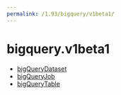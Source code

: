 ```yaml
---
permalink: /1.93/bigquery/v1beta1/
---
```


# bigquery.v1beta1



* [bigQueryDataset](bigQueryDataset.md)
* [bigQueryJob](bigQueryJob.md)
* [bigQueryTable](bigQueryTable.md)